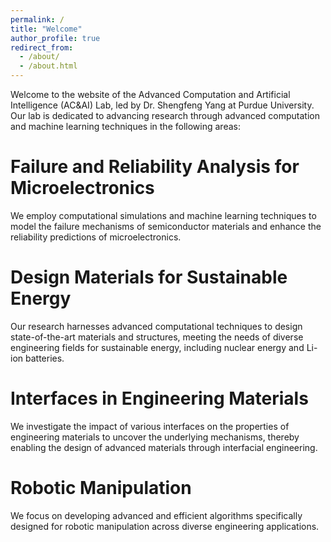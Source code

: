 ```yaml
---
permalink: /
title: "Welcome"
author_profile: true
redirect_from: 
  - /about/
  - /about.html
---
```


Welcome to the website of the Advanced Computation and Artificial Intelligence (AC&AI) Lab, led by Dr. Shengfeng Yang at Purdue University. Our lab is dedicated to advancing research through advanced computation and machine learning techniques in the following areas:

Failure and Reliability Analysis for Microelectronics
======
We employ computational simulations and machine learning techniques to model the failure mechanisms of semiconductor materials and enhance the reliability predictions of microelectronics.

Design Materials for Sustainable Energy
======
Our research harnesses advanced computational techniques to design state-of-the-art materials and structures, meeting the needs of diverse engineering fields for sustainable energy, including nuclear energy and Li-ion batteries.

Interfaces in Engineering Materials
======
We investigate the impact of various interfaces on the properties of engineering materials to uncover the underlying mechanisms, thereby enabling the design of advanced materials through interfacial engineering.

Robotic Manipulation
======
We focus on developing advanced and efficient algorithms specifically designed for robotic manipulation across diverse engineering applications.

